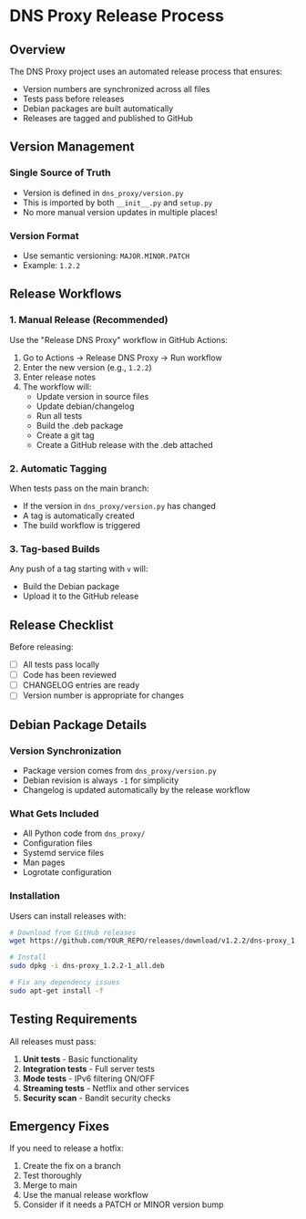 # DNS Proxy Release Process

## Overview

The DNS Proxy project uses an automated release process that ensures:
- Version numbers are synchronized across all files
- Tests pass before releases
- Debian packages are built automatically
- Releases are tagged and published to GitHub

## Version Management

### Single Source of Truth
- Version is defined in `dns_proxy/version.py`
- This is imported by both `__init__.py` and `setup.py`
- No more manual version updates in multiple places!

### Version Format
- Use semantic versioning: `MAJOR.MINOR.PATCH`
- Example: `1.2.2`

## Release Workflows

### 1. Manual Release (Recommended)
Use the "Release DNS Proxy" workflow in GitHub Actions:

1. Go to Actions → Release DNS Proxy → Run workflow
2. Enter the new version (e.g., `1.2.2`)
3. Enter release notes
4. The workflow will:
   - Update version in source files
   - Update debian/changelog
   - Run all tests
   - Build the .deb package
   - Create a git tag
   - Create a GitHub release with the .deb attached

### 2. Automatic Tagging
When tests pass on the main branch:
- If the version in `dns_proxy/version.py` has changed
- A tag is automatically created
- The build workflow is triggered

### 3. Tag-based Builds
Any push of a tag starting with `v` will:
- Build the Debian package
- Upload it to the GitHub release

## Release Checklist

Before releasing:
- [ ] All tests pass locally
- [ ] Code has been reviewed
- [ ] CHANGELOG entries are ready
- [ ] Version number is appropriate for changes

## Debian Package Details

### Version Synchronization
- Package version comes from `dns_proxy/version.py`
- Debian revision is always `-1` for simplicity
- Changelog is updated automatically by the release workflow

### What Gets Included
- All Python code from `dns_proxy/`
- Configuration files
- Systemd service files
- Man pages
- Logrotate configuration

### Installation
Users can install releases with:
```bash
# Download from GitHub releases
wget https://github.com/YOUR_REPO/releases/download/v1.2.2/dns-proxy_1.2.2-1_all.deb

# Install
sudo dpkg -i dns-proxy_1.2.2-1_all.deb

# Fix any dependency issues
sudo apt-get install -f
```

## Testing Requirements

All releases must pass:
1. **Unit tests** - Basic functionality
2. **Integration tests** - Full server tests
3. **Mode tests** - IPv6 filtering ON/OFF
4. **Streaming tests** - Netflix and other services
5. **Security scan** - Bandit security checks

## Emergency Fixes

If you need to release a hotfix:
1. Create the fix on a branch
2. Test thoroughly
3. Merge to main
4. Use the manual release workflow
5. Consider if it needs a PATCH or MINOR version bump